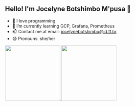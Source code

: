 ## Hello! I'm Jocelyne Botshimbo M'pusa 👋

- 🔭 I love programming
- 🌱 I’m currently learning GCP, Grafana, Prometheus
- 📫 Contact me at email: jocelynebotshimbo@id.ff.br
- 😄 Pronouns: she/her

<div>
  <a href="https://beacons.ai/JocelyneBotshimbo">
  <img height="180em" src="https://github-readme-stats.vercel.app/api?username=JocelyneBotshimbo&show_icons=true&theme=dracula&include_all_commits=true&count_private=true"/>  
  <img height="180em" src="https://github-readme-stats.vercel.app/api/top-langs/?username=JocelyneBotshimbo&layout=compact&langs_count=16&theme=dracula"/>
</div>
